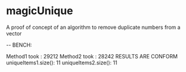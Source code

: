 # magicUnique
A proof of concept of an algorithm to remove duplicate numbers from a vector

-- BENCH:
<p>
Method1 took : 29212
Method2 took : 28242
RESULTS ARE CONFORM
uniqueItems1.size(): 11
uniqueItems2.size(): 11
</p>

